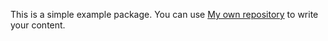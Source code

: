 This is a simple example package. You can use
[My own repository](https://github.com/YaroslavYaryk/Python-OOP)
to write your content.